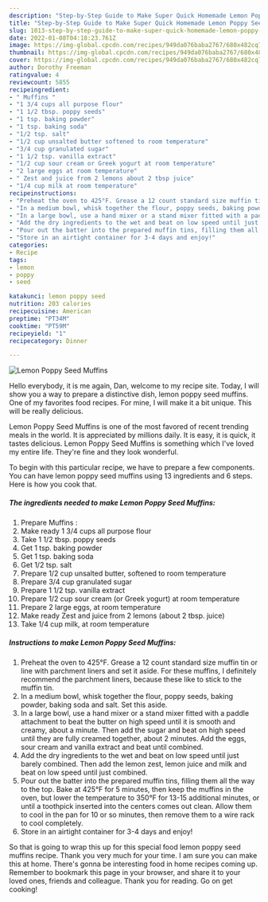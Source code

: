 ```yaml
---
description: "Step-by-Step Guide to Make Super Quick Homemade Lemon Poppy Seed Muffins"
title: "Step-by-Step Guide to Make Super Quick Homemade Lemon Poppy Seed Muffins"
slug: 1013-step-by-step-guide-to-make-super-quick-homemade-lemon-poppy-seed-muffins
date: 2022-01-08T04:18:23.761Z
image: https://img-global.cpcdn.com/recipes/949da076baba2767/680x482cq70/lemon-poppy-seed-muffins-recipe-main-photo.jpg
thumbnail: https://img-global.cpcdn.com/recipes/949da076baba2767/680x482cq70/lemon-poppy-seed-muffins-recipe-main-photo.jpg
cover: https://img-global.cpcdn.com/recipes/949da076baba2767/680x482cq70/lemon-poppy-seed-muffins-recipe-main-photo.jpg
author: Dorothy Freeman
ratingvalue: 4
reviewcount: 5855
recipeingredient:
- " Muffins "
- "1 3/4 cups all purpose flour"
- "1 1/2 tbsp. poppy seeds"
- "1 tsp. baking powder"
- "1 tsp. baking soda"
- "1/2 tsp. salt"
- "1/2 cup unsalted butter softened to room temperature"
- "3/4 cup granulated sugar"
- "1 1/2 tsp. vanilla extract"
- "1/2 cup sour cream or Greek yogurt at room temperature"
- "2 large eggs at room temperature"
- " Zest and juice from 2 lemons about 2 tbsp juice"
- "1/4 cup milk at room temperature"
recipeinstructions:
- "Preheat the oven to 425°F. Grease a 12 count standard size muffin tin or line with parchment liners and set it aside. For these muffins, I definitely recommend the parchment liners, because these like to stick to the muffin tin."
- "In a medium bowl, whisk together the flour, poppy seeds, baking powder, baking soda and salt. Set this aside."
- "In a large bowl, use a hand mixer or a stand mixer fitted with a paddle attachment to beat the butter on high speed until it is smooth and creamy, about a minute. Then add the sugar and beat on high speed until they are fully creamed together, about 2 minutes. Add the eggs, sour cream and vanilla extract and beat until combined."
- "Add the dry ingredients to the wet and beat on low speed until just barely combined. Then add the lemon zest, lemon juice and milk and beat on low speed until just combined."
- "Pour out the batter into the prepared muffin tins, filling them all the way to the top. Bake at 425°F for 5 minutes, then keep the muffins in the oven, but lower the temperature to 350°F for 13-15 additional minutes, or until a toothpick inserted into the centers comes out clean. Allow them to cool in the pan for 10 or so minutes, then remove them to a wire rack to cool completely."
- "Store in an airtight container for 3-4 days and enjoy!"
categories:
- Recipe
tags:
- lemon
- poppy
- seed

katakunci: lemon poppy seed 
nutrition: 203 calories
recipecuisine: American
preptime: "PT34M"
cooktime: "PT59M"
recipeyield: "1"
recipecategory: Dinner

---
```



![Lemon Poppy Seed Muffins](https://img-global.cpcdn.com/recipes/949da076baba2767/680x482cq70/lemon-poppy-seed-muffins-recipe-main-photo.jpg)

Hello everybody, it is me again, Dan, welcome to my recipe site. Today, I will show you a way to prepare a distinctive dish, lemon poppy seed muffins. One of my favorites food recipes. For mine, I will make it a bit unique. This will be really delicious.



Lemon Poppy Seed Muffins is one of the most favored of recent trending meals in the world. It is appreciated by millions daily. It is easy, it is quick, it tastes delicious. Lemon Poppy Seed Muffins is something which I've loved my entire life. They're fine and they look wonderful.


To begin with this particular recipe, we have to prepare a few components. You can have lemon poppy seed muffins using 13 ingredients and 6 steps. Here is how you cook that.

<!--inarticleads1-->

##### The ingredients needed to make Lemon Poppy Seed Muffins:

1. Prepare  Muffins :
1. Make ready 1 3/4 cups all purpose flour
1. Take 1 1/2 tbsp. poppy seeds
1. Get 1 tsp. baking powder
1. Get 1 tsp. baking soda
1. Get 1/2 tsp. salt
1. Prepare 1/2 cup unsalted butter, softened to room temperature
1. Prepare 3/4 cup granulated sugar
1. Prepare 1 1/2 tsp. vanilla extract
1. Prepare 1/2 cup sour cream (or Greek yogurt) at room temperature
1. Prepare 2 large eggs, at room temperature
1. Make ready  Zest and juice from 2 lemons (about 2 tbsp. juice)
1. Take 1/4 cup milk, at room temperature




<!--inarticleads2-->

##### Instructions to make Lemon Poppy Seed Muffins:

1. Preheat the oven to 425°F. Grease a 12 count standard size muffin tin or line with parchment liners and set it aside. For these muffins, I definitely recommend the parchment liners, because these like to stick to the muffin tin.
1. In a medium bowl, whisk together the flour, poppy seeds, baking powder, baking soda and salt. Set this aside.
1. In a large bowl, use a hand mixer or a stand mixer fitted with a paddle attachment to beat the butter on high speed until it is smooth and creamy, about a minute. Then add the sugar and beat on high speed until they are fully creamed together, about 2 minutes. Add the eggs, sour cream and vanilla extract and beat until combined.
1. Add the dry ingredients to the wet and beat on low speed until just barely combined. Then add the lemon zest, lemon juice and milk and beat on low speed until just combined.
1. Pour out the batter into the prepared muffin tins, filling them all the way to the top. Bake at 425°F for 5 minutes, then keep the muffins in the oven, but lower the temperature to 350°F for 13-15 additional minutes, or until a toothpick inserted into the centers comes out clean. Allow them to cool in the pan for 10 or so minutes, then remove them to a wire rack to cool completely.
1. Store in an airtight container for 3-4 days and enjoy!




So that is going to wrap this up for this special food lemon poppy seed muffins recipe. Thank you very much for your time. I am sure you can make this at home. There's gonna be interesting food in home recipes coming up. Remember to bookmark this page in your browser, and share it to your loved ones, friends and colleague. Thank you for reading. Go on get cooking!
